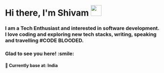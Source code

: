 <h1 align="left">Hi there, I'm Shivam <img src = "https://raw.githubusercontent.com/MartinHeinz/MartinHeinz/master/wave.gif" width = 35px> </h1>
<h3 align="left"> I am a Tech Enthusiast and interested in software development. I love coding and exploring new tech stacks, writing, speaking and travelling #CODE BLOODED. </h3>
<h3 align="left"> Glad to see you here! :smile: </h3>
<h4 align="left">📍 Currently base at: India</h4>
